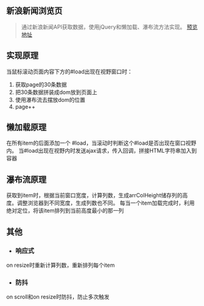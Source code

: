 ## 新浪新闻浏览页
> 通过新浪新闻API获取数据，使用jQuery和懒加载、瀑布流方法实现。
[预览地址](https://yongyan-jiang.github.io/resume/projects/waterfall-sinanews)
## 实现原理
当鼠标滚动页面内容下方的#load出现在视野窗口时：
1. 获取page的30条数据
2. 把30条数据拼装成dom放到页面上
3. 使用瀑布流去摆放dom的位置
4. page++
## 懒加载原理
在所有item的后面添加一个 #load，当滚动时判断这个#load是否出现在窗口视野内。
当#load出现在视野内时发送ajax请求，传入回调，拼接HTML字符串加入到容器
## 瀑布流原理
获取到item时，根据当前窗口宽度，计算列数，生成arrColHeight储存列的高度。调整浏览器到不同宽度，生成列数也不同。
每当一个item加载完成时，利用绝对定位，将该item排列到当前高度最小的那一列
## 其他
- ### 响应式
on resize时重新计算列数，重新排列每个item
- ### 防抖
on scroll和on resize时防抖，防止多次触发